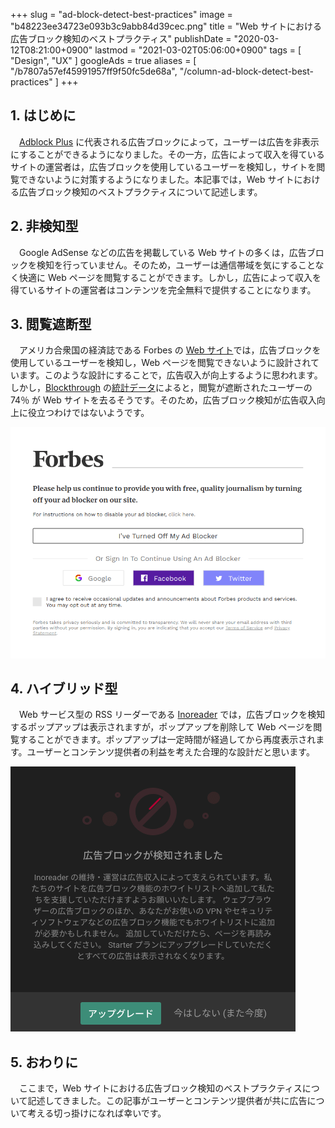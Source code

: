 +++
slug = "ad-block-detect-best-practices"
image = "b48223ee34723e093b3c9abb84d39cec.png"
title = "Web サイトにおける広告ブロック検知のベストプラクティス"
publishDate = "2020-03-12T08:21:00+0900"
lastmod = "2021-03-02T05:06:00+0900"
tags = [ "Design", "UX" ]
googleAds = true
aliases = [
  "/b7807a57ef45991957ff9f50fc5de68a",
  "/column-ad-block-detect-best-practices"
]
+++

## 1. はじめに

　[Adblock Plus](https://chrome.google.com/webstore/detail/adblock-plus-free-ad-bloc/cfhdojbkjhnklbpkdaibdccddilifddb?hl=ja) に代表される広告ブロックによって，ユーザーは広告を非表示にすることができるようになりました。その一方，広告によって収入を得ているサイトの運営者は，広告ブロックを使用しているユーザーを検知し，サイトを閲覧できないように対策するようになりました。本記事では，Web サイトにおける広告ブロック検知のベストプラクティスについて記述します。

## 2. 非検知型

　Google AdSense などの広告を掲載している Web サイトの多くは，広告ブロックを検知を行っていません。そのため，ユーザーは通信帯域を気にすることなく快適に Web ページを閲覧することができます。しかし，広告によって収入を得ているサイトの運営者はコンテンツを完全無料で提供することになります。

## 3. 閲覧遮断型

　アメリカ合衆国の経済誌である Forbes の [Web サイト](https://www.forbes.com/)では，広告ブロックを使用しているユーザーを検知し，Web ページを閲覧できないように設計されています。このような設計にすることで，広告収入が向上するように思われます。しかし，[Blockthrough](https://blockthrough.com/) の[統計データ](https://blockthrough.com/2017/02/01/adblockreport/)によると，閲覧が遮断されたユーザーの 74％ が Web サイトを去るそうです。そのため，広告ブロック検知が広告収入向上に役立つわけではないようです。

![](e52888297c4e5d6fcceb8722e6bad259.png)

## 4. ハイブリッド型

　Web サービス型の RSS リーダーである [Inoreader](https://www.inoreader.com/) では，広告ブロックを検知するポップアップは表示されますが，ポップアップを削除して Web ページを閲覧することができます。ポップアップは一定時間が経過してから再度表示されます。ユーザーとコンテンツ提供者の利益を考えた合理的な設計だと思います。

![](ab0926a5bf763fece5148209d1a64821.png)

## 5. おわりに

　ここまで，Web サイトにおける広告ブロック検知のベストプラクティスについて記述してきました。この記事がユーザーとコンテンツ提供者が共に広告について考える切っ掛けになれば幸いです。